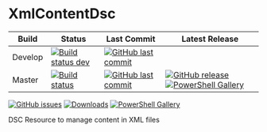 # XmlContentDsc
Build | Status | Last Commit | Latest Release
--- | --- | --- | ---
Develop | [![Build status dev](https://ci.appveyor.com/api/projects/status/9yynk81k3k05nasp/branch/develop?svg=true)](https://ci.appveyor.com/project/automatedlab/XmlContentDsc) | [![GitHub last commit](https://img.shields.io/github/last-commit/AutomatedLab/XmlContentDsc/dev.svg)](https://github.com/AutomatedLab/XmlContentDsc/tree/dev/)
Master | [![Build status](https://ci.appveyor.com/api/projects/status/9yynk81k3k05nasp/branch/master?svg=true)](https://ci.appveyor.com/project/automatedlab/XmlContentDsc) | [![GitHub last commit](https://img.shields.io/github/last-commit/AutomatedLab/XmlContentDsc/master.svg)](https://github.com/AutomatedLab/XmlContentDsc/tree/master/) | [![GitHub release](https://img.shields.io/github/release/AutomatedLab/XmlContentDsc.svg)](https://github.com/AutomatedLab/XmlContentDsc/releases)[![PowerShell Gallery](https://img.shields.io/powershellgallery/v/XmlContentDsc.svg)](https://www.powershellgallery.com/packages/XmlContentDsc/)

[![GitHub issues](https://img.shields.io/github/issues/AutomatedLab/XmlContentDsc.svg)](https://github.com/AutomatedLab/XmlContentDsc/issues)
[![Downloads](https://img.shields.io/github/downloads/AutomatedLab/XmlContentDsc/total.svg?label=Downloads&maxAge=999)](https://github.com/AutomatedLab/XmlContentDsc/releases)
[![PowerShell Gallery](https://img.shields.io/powershellgallery/dt/XmlContentDsc.svg)](https://www.powershellgallery.com/packages/XmlContentDsc/)

DSC Resource to manage content in XML files
